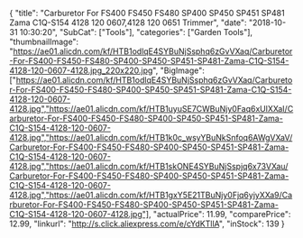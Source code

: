 {
	"title": "Carburetor For FS400 FS450 FS480 SP400 SP450 SP451 SP481 Zama C1Q-S154 4128 120 0607,4128 120 0651 Trimmer",
	"date": "2018-10-31 10:30:20",
	"SubCat": ["Tools"],
	"categories": ["Garden Tools"],
	"thumbnailImage": "https://ae01.alicdn.com/kf/HTB1odlqE4SYBuNjSsphq6zGvVXaq/Carburetor-For-FS400-FS450-FS480-SP400-SP450-SP451-SP481-Zama-C1Q-S154-4128-120-0607-4128.jpg_220x220.jpg",
	"BigImage": ["https://ae01.alicdn.com/kf/HTB1odlqE4SYBuNjSsphq6zGvVXaq/Carburetor-For-FS400-FS450-FS480-SP400-SP450-SP451-SP481-Zama-C1Q-S154-4128-120-0607-4128.jpg","https://ae01.alicdn.com/kf/HTB1uyuSE7CWBuNjy0Faq6xUlXXaI/Carburetor-For-FS400-FS450-FS480-SP400-SP450-SP451-SP481-Zama-C1Q-S154-4128-120-0607-4128.jpg","https://ae01.alicdn.com/kf/HTB1k0c_wsyYBuNkSnfoq6AWgVXaV/Carburetor-For-FS400-FS450-FS480-SP400-SP450-SP451-SP481-Zama-C1Q-S154-4128-120-0607-4128.jpg","https://ae01.alicdn.com/kf/HTB1skONE4SYBuNjSspjq6x73VXau/Carburetor-For-FS400-FS450-FS480-SP400-SP450-SP451-SP481-Zama-C1Q-S154-4128-120-0607-4128.jpg","https://ae01.alicdn.com/kf/HTB1gxY5E21TBuNjy0Fjq6yjyXXa9/Carburetor-For-FS400-FS450-FS480-SP400-SP450-SP451-SP481-Zama-C1Q-S154-4128-120-0607-4128.jpg"],
	"actualPrice": 11.99,
	"comparePrice": 12.99,
	"linkurl": "http://s.click.aliexpress.com/e/cYdKTllA",
	"inStock": 139
}
